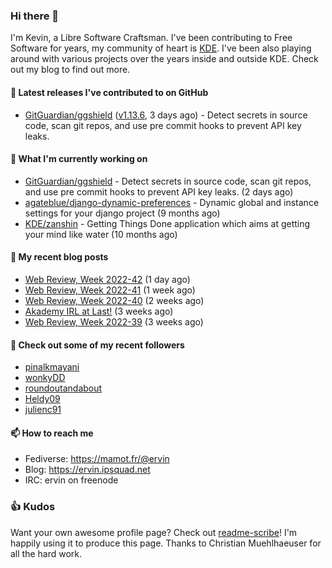 ### Hi there 👋

I'm Kevin, a Libre Software Craftsman. I've been contributing to Free Software for years,
my community of heart is [KDE](https://kde.org). I've been also playing around with various
projects over the years inside and outside KDE. Check out my blog to find out more.

#### 🔭 Latest releases I've contributed to on GitHub

- [GitGuardian/ggshield](https://github.com/GitGuardian/ggshield) ([v1.13.6](https://github.com/GitGuardian/ggshield/releases/tag/v1.13.6), 3 days ago) - Detect secrets in source code, scan git repos, and use pre commit hooks to prevent API key leaks.

#### 🌱 What I'm currently working on

- [GitGuardian/ggshield](https://github.com/GitGuardian/ggshield) - Detect secrets in source code, scan git repos, and use pre commit hooks to prevent API key leaks. (2 days ago)
- [agateblue/django-dynamic-preferences](https://github.com/agateblue/django-dynamic-preferences) - Dynamic global and instance settings for your django project (9 months ago)
- [KDE/zanshin](https://github.com/KDE/zanshin) - Getting Things Done application which aims at getting your mind like water (10 months ago)

#### 📜 My recent blog posts

- [Web Review, Week 2022-42](https://ervin.ipsquad.net/blog/2022/10/21/web-review-week-2022-42/) (1 day ago)
- [Web Review, Week 2022-41](https://ervin.ipsquad.net/blog/2022/10/14/web-review-week-2022-41/) (1 week ago)
- [Web Review, Week 2022-40](https://ervin.ipsquad.net/blog/2022/10/07/web-review-week-2022-40/) (2 weeks ago)
- [Akademy IRL at Last!](https://ervin.ipsquad.net/blog/2022/09/30/akademy-irl-at-last/) (3 weeks ago)
- [Web Review, Week 2022-39](https://ervin.ipsquad.net/blog/2022/09/30/web-review-week-2022-39/) (3 weeks ago)

#### 👯 Check out some of my recent followers

- [pinalkmayani](https://github.com/pinalkmayani)
- [wonkyDD](https://github.com/wonkyDD)
- [roundoutandabout](https://github.com/roundoutandabout)
- [Heldy09](https://github.com/Heldy09)
- [julienc91](https://github.com/julienc91)

#### 📫 How to reach me

- Fediverse: https://mamot.fr/@ervin
- Blog: https://ervin.ipsquad.net
- IRC: ervin on freenode

### 👍 Kudos

Want your own awesome profile page? Check out [readme-scribe](https://github.com/muesli/readme-scribe)!
I'm happily using it to produce this page. Thanks to Christian Muehlhaeuser for all the hard work.

